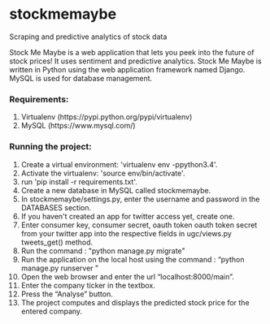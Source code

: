 # stockmemaybe
Scraping and predictive analytics of stock data

Stock Me Maybe is a web application that lets you peek into the future of stock prices!
It uses sentiment and predictive analytics.
Stock Me Maybe is written in Python using the web application framework named Django. 
MySQL is used for database management.

<h3>Requirements:</h3>
<ol>
  <li>Virtualenv (https://pypi.python.org/pypi/virtualenv)</li>
  <li>MySQL (https://www.mysql.com/)</li>
</ol>

<h3>Running the project:</h3>
<ol>
  <li>Create a virtual environment: 'virtualenv env -ppython3.4'.</li>
  <li>Activate the virtualenv: 'source env/bin/activate'.</li>
  <li>run 'pip install -r requirements.txt'.</li>
  <li>Create a new database in MySQL called stockmemaybe.</li>
  <li>In stockmemaybe/settings.py, enter the username and password in the DATABASES section.</li>
  <li>If you haven't created an app for twitter access yet, create one.</li>
  <li>Enter consumer key, consumer secret, oauth token oauth token secret from your twitter app into the respective fields in ugc/views.py tweets_get() method.</li>
  <li>Run the command : "python manage.py migrate"</li>
  <li>Run the application on the local host using the command : “python manage.py runserver <port-no.>”</li>
  <li>Open the web browser and enter the url “localhost:8000/main”.</li>
  <li>Enter the company ticker in the textbox.</li>
  <li>Press the “Analyse” button.</li>
  <li>The project computes and displays the predicted stock price for the entered company.</li>
</ol>
